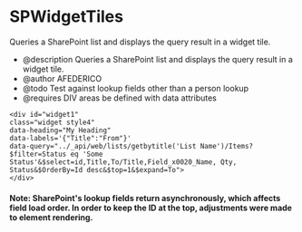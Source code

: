 # SPWidgetTiles
Queries a SharePoint list and displays the query result in a widget tile.


* @description Queries a SharePoint list and displays the query result in a widget tile.
* @author AFEDERICO
* @todo Test against lookup fields other than a person lookup
* @requires DIV areas be defined with data attributes
````
<div id="widget1" 
class="widget style4" 
data-heading="My Heading" 
data-labels='{"Title":"From"}' 
data-query="../_api/web/lists/getbytitle('List Name')/Items?$filter=Status eq 'Some Status'&$select=id,Title,To/Title,Field_x0020_Name, Qty, Status&$OrderBy=Id desc&$top=1&$expand=To">
</div>
````
 #### Note: SharePoint's lookup fields return asynchronously, which affects field load order. In order to keep the ID at the top, adjustments were made to element rendering.
